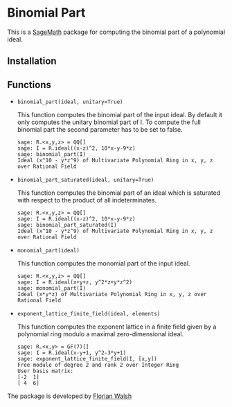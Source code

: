 # Binomial Part

This is a [SageMath](https://www.sagemath.org) package for computing the binomial part of a polynomial ideal.

## Installation

## Functions
* ``binomial_part(ideal, unitary=True)``
  
  This function computes the binomial part of the input ideal. By default it only computes the unitary binomial part of I.
  To compute the full binomial part the second parameter has to be set to false.
  ```
  sage: R.<x,y,z> = QQ[]
  sage: I = R.ideal((x-z)^2, 10*x-y-9*z)
  sage: binomial_part(I)
  Ideal (x^10 - y*z^9) of Multivariate Polynomial Ring in x, y, z over Rational Field
  ```
* ``binomial_part_saturated(ideal, unitary=True)``

  This function computes the binomial part of an ideal which is saturated with respect to the product of all indeterminates.
  ```
  sage: R.<x,y,z> = QQ[]
  sage: I = R.ideal((x-z)^2, 10*x-y-9*z)
  sage: binomial_part_saturated(I)
  Ideal (x^10 - y*z^9) of Multivariate Polynomial Ring in x, y, z over Rational Field
  ```
* ``monomial_part(ideal)``

  This function computes the monomial part of the input ideal.
  ```
  sage: R.<x,y,z> = QQ[]
  sage: I = R.ideal(x+y+z, y^2*z+y*z^2)
  sage: monomial_part(I)
  Ideal (x*y*z) of Multivariate Polynomial Ring in x, y, z over Rational Field
  ```

* ``exponent_lattice_finite_field(ideal, elements)``

  This function computes the exponent lattice in a finite field given by a polynomial ring modulo a maximal zero-dimensional ideal.
  ```
  sage: R.<x,y> = GF(7)[]
  sage: I = R.ideal(x-y+1, y^2-3*y+1)
  sage: exponent_lattice_finite_field(I, [x,y])
  Free module of degree 2 and rank 2 over Integer Ring
  User basis matrix:
  [-2  1]
  [ 4  6]
  ```

The package is developed by [Florian Walsh](mailto:florian.walsh@uni-passau.de)
